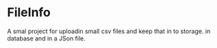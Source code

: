 # FileInfo

A smal project for uploadin small csv files and keep that
in to storage. in database and in a JSon file.
